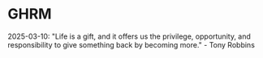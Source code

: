# GHRM

2025-03-10: "Life is a gift, and it offers us the privilege, opportunity, and responsibility to give something back by becoming more." - Tony Robbins